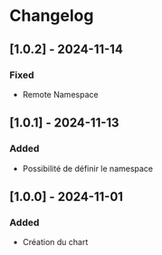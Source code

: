 # Changelog

## [1.0.2] - 2024-11-14

### Fixed

- Remote Namespace

## [1.0.1] - 2024-11-13

### Added

- Possibilité de définir le namespace

## [1.0.0] - 2024-11-01

### Added

- Création du chart
